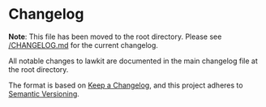 # Changelog

**Note**: This file has been moved to the root directory. Please see [/CHANGELOG.md](../../CHANGELOG.md) for the current changelog.

All notable changes to lawkit are documented in the main changelog file at the root directory.

The format is based on [Keep a Changelog](https://keepachangelog.com/en/1.0.0/),
and this project adheres to [Semantic Versioning](https://semver.org/spec/v2.0.0.html).